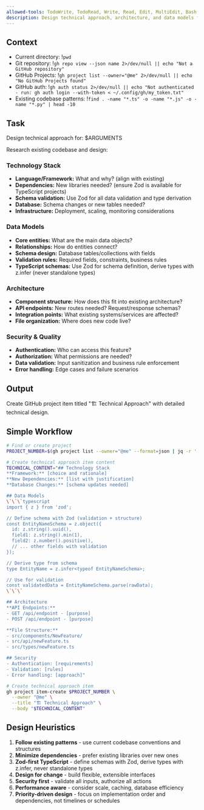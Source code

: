 ```yaml
---
allowed-tools: TodoWrite, TodoRead, Write, Read, Edit, MultiEdit, Bash(git *), Bash(gh *), Glob, Grep, LS, WebFetch, WebSearch, Task, mcp__codeloops__*
description: Design technical approach, architecture, and data models for a feature
---
```


## Context

- Current directory: !`pwd`
- Git repository: !`gh repo view --json name 2>/dev/null || echo "Not a GitHub repository"`
- GitHub Projects: !`gh project list --owner="@me" 2>/dev/null || echo "No GitHub Projects found"`
- GitHub auth: !`gh auth status 2>/dev/null || echo "Not authenticated - run: gh auth login --with-token < ~/.config/gh/my_token.txt"`
- Existing codebase patterns: !`find . -name "*.ts" -o -name "*.js" -o -name "*.py" | head -10`

## Task

Design technical approach for: $ARGUMENTS

Research existing codebase and design:

### Technology Stack
- **Language/Framework:** What and why? (align with existing)
- **Dependencies:** New libraries needed? (ensure Zod is available for TypeScript projects)
- **Schema validation:** Use Zod for all data validation and type derivation
- **Database:** Schema changes or new tables needed?
- **Infrastructure:** Deployment, scaling, monitoring considerations

### Data Models  
- **Core entities:** What are the main data objects?
- **Relationships:** How do entities connect?
- **Schema design:** Database tables/collections with fields
- **Validation rules:** Required fields, constraints, business rules
- **TypeScript schemas:** Use Zod for schema definition, derive types with z.infer (never standalone types)

### Architecture
- **Component structure:** How does this fit into existing architecture?
- **API endpoints:** New routes needed? Request/response schemas?
- **Integration points:** What existing systems/services are affected?
- **File organization:** Where does new code live?

### Security & Quality
- **Authentication:** Who can access this feature?
- **Authorization:** What permissions are needed?
- **Data validation:** Input sanitization and business rule enforcement
- **Error handling:** Edge cases and failure scenarios

## Output

Create GitHub project item titled "🏗️ Technical Approach" with detailed technical design.

## Simple Workflow

```bash
# Find or create project
PROJECT_NUMBER=$(gh project list --owner="@me" --format=json | jq -r '.[0].number' 2>/dev/null)

# Create technical approach item content
TECHNICAL_CONTENT="## Technology Stack
**Framework:** [choice and rationale]
**New Dependencies:** [list with justification]
**Database Changes:** [schema updates needed]

## Data Models
\`\`\`typescript
import { z } from 'zod';

// Define schema with Zod (validation + structure)
const EntityNameSchema = z.object({
  id: z.string().uuid(),
  field1: z.string().min(1),
  field2: z.number().positive(),
  // ... other fields with validation
});

// Derive type from schema
type EntityName = z.infer<typeof EntityNameSchema>;

// Use for validation
const validatedData = EntityNameSchema.parse(rawData);
\`\`\`

## Architecture
**API Endpoints:**
- GET /api/endpoint - [purpose]
- POST /api/endpoint - [purpose]

**File Structure:**
- src/components/NewFeature/
- src/api/newFeature.ts  
- src/types/newFeature.ts

## Security
- Authentication: [requirements]
- Validation: [rules]
- Error handling: [approach]"

# Create technical approach item
gh project item-create $PROJECT_NUMBER \
  --owner "@me" \
  --title "🏗️ Technical Approach" \
  --body "$TECHNICAL_CONTENT"
```

## Design Heuristics

1. **Follow existing patterns** - use current codebase conventions and structures
2. **Minimize dependencies** - prefer existing libraries over new ones
3. **Zod-first TypeScript** - define schemas with Zod, derive types with z.infer, never standalone types
4. **Design for change** - build flexible, extensible interfaces
5. **Security first** - validate all inputs, authorize all actions
6. **Performance aware** - consider scale, caching, database efficiency
7. **Priority-driven design** - focus on implementation order and dependencies, not timelines or schedules